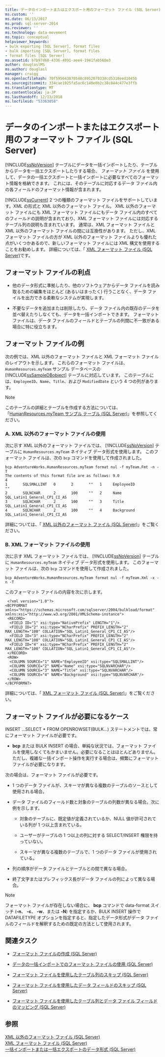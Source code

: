 ```yaml
---
title: データのインポートまたはエクスポート用のフォーマット ファイル (SQL Server) | Microsoft Docs
ms.custom: ''
ms.date: 06/13/2017
ms.prod: sql-server-2014
ms.reviewer: ''
ms.technology: data-movement
ms.topic: conceptual
helpviewer_keywords:
- bulk exporting [SQL Server], format files
- bulk importing [SQL Server], format files
- format files [SQL Server]
ms.assetid: b7b97d68-4336-4091-aee4-1941fab568e3
author: douglaslMS
ms.author: douglasl
manager: craigg
ms.openlocfilehash: 70f595643870548c8952070338cd5318eed1045b
ms.sourcegitcommit: 334cae1925fa5ac6c140e0b2c38c844c477e3ffb
ms.translationtype: MT
ms.contentlocale: ja-JP
ms.lasthandoff: 12/13/2018
ms.locfileid: "53363058"
---
```

# <a name="format-files-for-importing-or-exporting-data-sql-server"></a>データのインポートまたはエクスポート用のフォーマット ファイル (SQL Server)
  [!INCLUDE[ssNoVersion](../../includes/ssnoversion-md.md)] テーブルにデータを一括インポートしたり、テーブルからデータを一括エクスポートしたりする場合、 *フォーマット ファイル* を使用して、データの一括エクスポートと一括インポートに必要なすべてのフォーマット情報を格納できます。 これには、そのテーブルに対応するデータ ファイル内の各フィールドのフォーマット情報が含まれます。  
  
 [!INCLUDE[ssCurrent](../../includes/sscurrent-md.md)] 2 つの種類のフォーマット ファイルをサポートしています。XML の形式と XML 以外のフォーマット ファイル。 XML 以外のフォーマット ファイルにも XML フォーマット ファイルにもデータ ファイル内のすべてのフィールドの説明が含まれており、XML フォーマット ファイルには対応するテーブル列の説明も含まれています。 通常は、XML フォーマット ファイルと XML 以外のフォーマット ファイルの間には互換性があります。 ただし、XML フォーマット ファイルの方が XML 以外のフォーマット ファイルよりも優れた点がいくつかあるので、新しいフォーマット ファイルには XML 構文を使用することをお勧めします。 詳細については、「 [XML フォーマット ファイル &#40;SQL Server&#41;](xml-format-files-sql-server.md)です。  
  
 
  
##  <a name="Benefits"></a> フォーマット ファイルの利点  
  
-   他のデータ形式に準拠したり、他のソフトウェアからデータ ファイルを読み取るための編集をほとんど (あるいはまったく) 行うことなく、データ ファイルを出力できる柔軟なシステムが実現します。  
  
-   不要なデータを追加または削除したり、データ ファイル内の既存のデータを並べ替えたりしなくても、データを一括インポートできます。 フォーマット ファイルは、データ ファイルのフィールドとテーブルの列間に不一致がある場合に特に役立ちます。  
  
##  <a name="ExamplesOfFFs"></a> フォーマット ファイルの例  
 次の例では、XML 以外のフォーマット ファイルと XML フォーマット ファイルのレイアウトを示します。 これらのフォーマット ファイルは、 `HumanResources.myTeam` サンプル データベースの [!INCLUDE[ssSampleDBobject](../../includes/sssampledbobject-md.md)] テーブルに対応しています。 このテーブルには、`EmployeeID`、`Name`、`Title`、および `ModifiedDate` という 4 つの列があります。  
  
> [!NOTE]  
>  このテーブルの詳細とテーブルを作成する方法については、「[HumanResources.myTeam サンプル テーブル &#40;SQL Server&#41;](humanresources-myteam-sample-table-sql-server.md)」を参照してください。  
  
### <a name="a-using-a-non-xml-format-file"></a>A. XML 以外のフォーマット ファイルの使用  
 次に示す XML 以外のフォーマット ファイルでは、 [!INCLUDE[ssNoVersion](../../includes/ssnoversion-md.md)] テーブルに `HumanResources.myTeam` ネイティブ データ形式を使用します。 このフォーマット ファイルは、次の `bcp` コマンドを使用して作成されました。  
  
```  
bcp AdventureWorks.HumanResources.myTeam format nul -f myTeam.Fmt -n -T   
The contents of this format file are as follows: 9.0  
4  
1       SQLSMALLINT   0       2       ""   1     EmployeeID               ""  
2       SQLNCHAR      2       100     ""   2     Name                     SQL_Latin1_General_CP1_CI_AS  
3       SQLNCHAR      2       100     ""   3     Title                    SQL_Latin1_General_CP1_CI_AS  
4       SQLNCHAR      2       100     ""   4     Background               SQL_Latin1_General_CP1_CI_AS  
```  
  
 詳細については、「 [XML 以外のフォーマット ファイル &#40;SQL Server&#41;](non-xml-format-files-sql-server.md)」をご覧ください。  
  
 
  
### <a name="b-using-an-xml-format-file"></a>B. XML フォーマット ファイルの使用  
 次に示す XML フォーマット ファイルでは、 [!INCLUDE[ssNoVersion](../../includes/ssnoversion-md.md)] テーブルに `HumanResources.myTeam` ネイティブ データ形式を使用します。 このフォーマット ファイルは、次の `bcp` コマンドを使用して作成されました。  
  
```  
bcp AdventureWorks.HumanResources.myTeam format nul -f myTeam.Xml -x -n -T   
```  
  
 このフォーマット ファイルの内容を次に示します。  
  
```  
 <?xml version="1.0"?>  
<BCPFORMAT xmlns="https://schemas.microsoft.com/sqlserver/2004/bulkload/format" xmlns:xsi="http://www.w3.org/2001/XMLSchema-instance">  
 <RECORD>  
  <FIELD ID="1" xsi:type="NativePrefix" LENGTH="1"/>  
  <FIELD ID="2" xsi:type="NCharPrefix" PREFIX_LENGTH="2" MAX_LENGTH="100" COLLATION="SQL_Latin1_General_CP1_CI_AS"/>  
  <FIELD ID="3" xsi:type="NCharPrefix" PREFIX_LENGTH="2" MAX_LENGTH="100" COLLATION="SQL_Latin1_General_CP1_CI_AS"/>  
  <FIELD ID="4" xsi:type="NCharPrefix" PREFIX_LENGTH="2" MAX_LENGTH="100" COLLATION="SQL_Latin1_General_CP1_CI_AS"/>  
 </RECORD>  
 <ROW>  
  <COLUMN SOURCE="1" NAME="EmployeeID" xsi:type="SQLSMALLINT"/>  
  <COLUMN SOURCE="2" NAME="Name" xsi:type="SQLNVARCHAR"/>  
  <COLUMN SOURCE="3" NAME="Title" xsi:type="SQLNVARCHAR"/>  
  <COLUMN SOURCE="4" NAME="Background" xsi:type="SQLNVARCHAR"/>  
 </ROW>  
</BCPFORMAT>  
```  
  
 詳細については、「 [XML フォーマット ファイル &#40;SQL Server&#41;](xml-format-files-sql-server.md)」をご覧ください。  
  

  
##  <a name="WhenFFrequired"></a> フォーマット ファイルが必要になるケース  
 INSERT ...SELECT * FROM OPENROWSET(BULK...) ステートメントでは、常にフォーマット ファイルが必要です。  
  
-   **bcp** または BULK INSERT の場合、単純な状況では、フォーマット ファイルを使用しなくてもかまいません。必要になることはほとんどありません。 ただし、複雑な一括インポート操作を実行する場合は、頻繁にフォーマット ファイルが必要になります。  
  
 次の場合は、フォーマット ファイルが必要です。  
  
-   1 つのデータ ファイルが、スキーマが異なる複数のテーブルのソースとして使用される場合。  
  
-   データ ファイルのフィールド数と対象のテーブルの列数が異なる場合。次に例を示します。  
  
    -   対象のテーブルに、既定値が定義されているか、NULL 値が許可されている列が 1 つ以上含まれている。  
  
    -   ユーザーがテーブルの 1 つ以上の列に対する SELECT/INSERT 権限を持っていない。  
  
    -   スキーマが異なる複数のテーブルで、1 つのデータ ファイルが使用されている。  
  
-   列の順序がデータ ファイルとテーブルとの間で異なる場合。  
  
-   終了文字またはプレフィックス長がデータ ファイルの列によって異なる場合。  
  
> [!NOTE]  
>  フォーマット ファイルが存在しない場合に、 **bcp** コマンドで data-format スイッチ (**-n**、 **-c**、 **-w**、または **-N**) を指定するか、BULK INSERT 操作で DATAFILETYPE オプションを指定すると、指定したデータ形式がデータ ファイルのフィールドを解釈するための既定の方法として使用されます。  
  
 
  
##  <a name="RelatedTasks"></a> 関連タスク  
  
-   [フォーマット ファイルの作成 &#40;SQL Server&#41;](create-a-format-file-sql-server.md)  
  
-   [データの一括インポートでのフォーマット ファイルの使用 &#40;SQL Server&#41;](use-a-format-file-to-bulk-import-data-sql-server.md)  
  
-   [フォーマット ファイルを使用したテーブル列のスキップ &#40;SQL Server&#41;](use-a-format-file-to-skip-a-table-column-sql-server.md)  
  
-   [フォーマット ファイルを使用したデータ フィールドのスキップ &#40;SQL Server&#41;](use-a-format-file-to-skip-a-data-field-sql-server.md)  
  
-   [フォーマット ファイルを使用したテーブル列とデータ ファイル フィールドのマッピング &#40;SQL Server&#41;](use-a-format-file-to-map-table-columns-to-data-file-fields-sql-server.md)  
  

  
## <a name="see-also"></a>参照  
 [XML 以外のフォーマット ファイル &#40;SQL Server&#41;](non-xml-format-files-sql-server.md)   
 [XML フォーマット ファイル &#40;SQL Server&#41;](xml-format-files-sql-server.md)   
 [一括インポートまたは一括エクスポートのデータ形式 &#40;SQL Server&#41;](data-formats-for-bulk-import-or-bulk-export-sql-server.md)  
  
  
